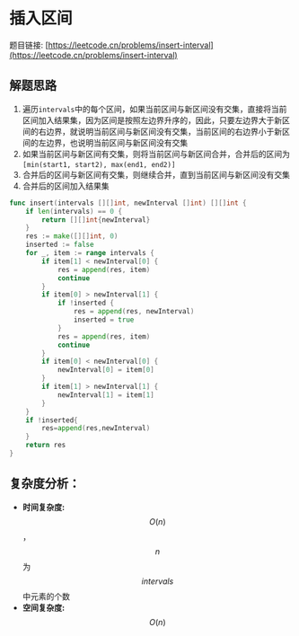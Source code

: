# 插入区间

题目链接: [https://leetcode.cn/problems/insert-interval](https://leetcode.cn/problems/insert-interval)

## 解题思路

1. 遍历`intervals`中的每个区间，如果当前区间与新区间没有交集，直接将当前区间加入结果集，因为区间是按照左边界升序的，因此，只要左边界大于新区间的右边界，就说明当前区间与新区间没有交集，当前区间的右边界小于新区间的左边界，也说明当前区间与新区间没有交集
2. 如果当前区间与新区间有交集，则将当前区间与新区间合并，合并后的区间为`[min(start1, start2), max(end1, end2)]`
3. 合并后的区间与新区间有交集，则继续合并，直到当前区间与新区间没有交集
4. 合并后的区间加入结果集

```go
func insert(intervals [][]int, newInterval []int) [][]int {
	if len(intervals) == 0 {
		return [][]int{newInterval}
	}
	res := make([][]int, 0)
	inserted := false
	for _, item := range intervals {
		if item[1] < newInterval[0] {
			res = append(res, item)
			continue
		}
		if item[0] > newInterval[1] {
			if !inserted {
				res = append(res, newInterval)
				inserted = true
			}
			res = append(res, item)
			continue
		}
		if item[0] < newInterval[0] {
			newInterval[0] = item[0]
		}
		if item[1] > newInterval[1] {
			newInterval[1] = item[1]
		}
	}
    if !inserted{
        res=append(res,newInterval)
    }
	return res
}
```

## 复杂度分析：

* **时间复杂度:** $$O(n)$$，$$n$$为$$intervals$$中元素的个数
* **空间复杂度:** $$O(n)$$
